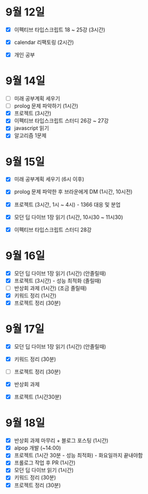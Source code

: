 # 9월 12일

- [x] 이펙티브 타입스크립트 18 ~ 25강 (3시간)
- [x] calendar 리팩토링 (2시간)
- [x] 개인 공부


# 9월 14일

- [ ] 미래 공부계획 세우기
- [ ] prolog 문제 파악하기 (1시간)
- [x] 프로젝트 (3시간)
- [x] 이펙티브 타입스크립트 스터디 26강 ~ 27강
- [x] javascript 읽기
- [x] 알고리즘 1문제

# 9월 15일

- [x] 미래 공부계획 세우기 (6시 이후)
- [x] prolog 문제 파악한 후 브라운에게 DM (1시간, 10시전)
- [x] 프로젝트 (3시간, 1시 ~ 4시) - 1366 대응 및 분업
- [x] 모던 딥 다이브 1장 읽기 (1시간, 10시30 ~ 11시30)
- [x] 이펙티브 타입스크립트 스터디 28강


# 9월 16일

- [x] 모던 딥 다이브 1장 읽기 (1시간) (안졸릴때)
- [x] 프로젝트 (3시간) - 성능 최적화 (졸릴때)
- [ ] 반상회 과제 (1시간) (조금 졸릴때)
- [x] 키워드 정리 (1시간) 
- [x] 프로젝트 정리 (30분)

# 9월 17일

- [x] 모던 딥 다이브 1장 읽기 (1시간) (안졸릴때)
- [x] 키워드 정리 (30분) 
- [ ] 프로젝트 정리 (30분)
- [x] 반상회 과제
- [x] 프로젝트 (1시간30분)


# 9월 18일

- [x] 반상회 과제 마무리 + 블로그 포스팅 (1시간)
- [x] alpop 개발 (~14:00)
- [x] 프로젝트 (1시간 30분 - 성능 최적화) - 화요일까지 끝내야함
- [x] 프롤로그 작업 후 PR (1시간)
- [x] 모던 딥 다이브 읽기 (1시간)
- [x] 키워드 정리 (30분)
- [x] 프로젝트 정리 (30분)
